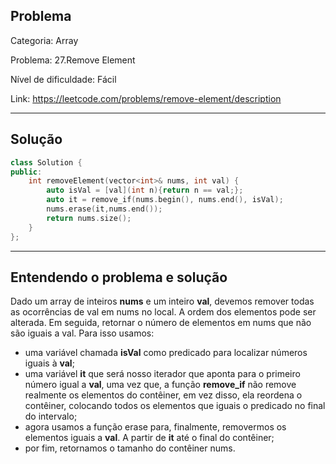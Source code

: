 ## Problema
Categoria: Array

Problema: 27.Remove Element

Nível de dificuldade: Fácil

Link: https://leetcode.com/problems/remove-element/description

---

## Solução
```cpp
class Solution {
public:
    int removeElement(vector<int>& nums, int val) {
        auto isVal = [val](int n){return n == val;};
        auto it = remove_if(nums.begin(), nums.end(), isVal);
        nums.erase(it,nums.end());
        return nums.size();
    }
};

```

---

## Entendendo o problema e solução

Dado um array de inteiros **nums** e um inteiro **val**, devemos remover todas as ocorrências de val em nums no local. A ordem dos elementos pode ser alterada. Em seguida, retornar o número de elementos em nums que não são iguais a val.
Para isso usamos:
- uma variável chamada **isVal** como predicado para localizar números iguais à **val**;
- uma variável **it** que será nosso iterador que aponta para o primeiro número igual a **val**, uma vez que, a função **remove_if** não remove realmente os elementos do contêiner, em vez disso, ela reordena o contêiner, colocando todos os elementos que iguais o predicado no final do intervalo;
- agora usamos a função erase para, finalmente, removermos os elementos iguais a **val**. A partir de **it** até o final do contêiner;
- por fim, retornamos o tamanho do contêiner nums.
